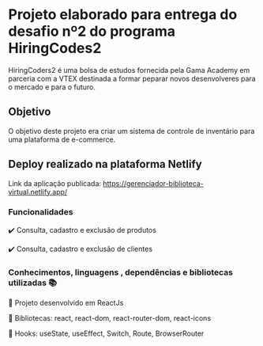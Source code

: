 # Projeto elaborado para entrega do desafio nº2 do programa HiringCodes2

 HiringCoders2 é uma bolsa de estudos fornecida pela Gama Academy em parceria com a VTEX destinada a formar peparar novos desenvolveres para o mercado e para o futuro.

 ## Objetivo
 
 O objetivo deste projeto era criar um sistema de controle de inventário para uma plataforma de e-commerce.

 ## Deploy realizado na plataforma Netlify

Link da aplicação publicada: https://gerenciador-biblioteca-virtual.netlify.app/

### Funcionalidades

:heavy_check_mark:  Consulta, cadastro e exclusão de produtos

:heavy_check_mark:  Consulta, cadastro e exclusão de clientes

### Conhecimentos, linguagens , dependências e bibliotecas utilizadas :books:

:pushpin: Projeto desenvolvido em ReactJs

:pushpin: Bibliotecas: react, react-dom, react-router-dom, react-icons

:pushpin: Hooks: useState, useEffect, Switch, Route, BrowserRouter

